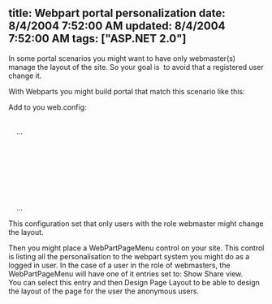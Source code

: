 title: Webpart portal personalization
date: 8/4/2004 7:52:00 AM
updated: 8/4/2004 7:52:00 AM
tags: ["ASP.NET 2.0"]
---
<P>In some portal scenarios you might want to have only webmaster(s) manage the layout of the site. So your goal is  to avoid that a registered user change it.</P>
<P>With Webparts you might build portal that match this scenario like this:</P>
<P>Add to you web.config:</P>
<P><system.web><BR>    ...</P>
<P>    <webParts><BR>        <personalization><BR>            <authorization><BR>                <allow roles="webmasters" verbs="enterSharedScope"/><BR>            </authorization><BR>        </personalization><BR>    </webParts><BR>    ...</P>
<P></system.web></P>
<P>This configuration set that only users with the role webmaster might change the layout.</P>
<P></P>
<P>Then you might place a WebPartPageMenu control on your site. This control is listing all the personalisation to the webpart system you might do as a logged in user. In the case of a user in the role of webmasters, the WebPartPageMenu will have one of it entries set to: Show Share view.<BR>You can select this entry and then Design Page Layout to be able to design the layout of the page for the user the anonymous users.</P>
